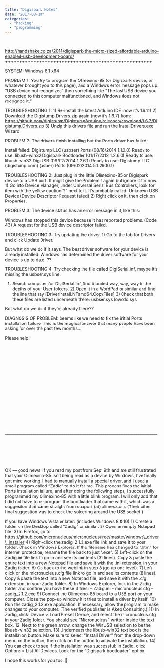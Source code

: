 ```yaml
---
title: "Digispark Notes"
date: "2017-08-18"
categories: 
  - "hacking"
  - "programming"
---
```


 

http://handshake.co.za/2014/digispark-the-micro-sized-affordable-arduino-enabled-usb-development-board/ ++++++++++++++++++++++++++++++++++++++++++++++++++++

SYSTEM: Windows 8.1 x64

PROBLEM 1: You try to program the Olimexino-85 (or Digispark device, or whatever brought you to this page), and a Windows error message pops up: “USB device not recognized” then something like “The last USB device you connected to this computer malfunctioned, and Windows does not recognize it.”

TROUBLESHOOTING 1: 1) Re-install the latest Arduino IDE (now it’s 1.6.11) 2) Download the Digistump.Drivers.zip again (now it’s 1.6.7) from: https://github.com/digistump/DigistumpArduino/releases/download/1.6.7/Digistump.Drivers.zip 3) Unzip this drivers file and run the InstallDrivers.exe Wizard.

PROBLEM 2: The drivers finish installing but the Ports driver has failed:

Install failed: Digistump LLC (usbser) Ports (08/16/2014 1.1.0.0) Ready to use: libusb-win32 Digispark Bootloader (01/17/2012 1.2.6.0) Ready to use: libusb-win32 DigiUSB (09/02/2014 1.2.6.1) Ready to use: Digistump LLC (digistump.com) (usber) Ports (09/02/2014 5.1.2600.1)

TROUBLESHOOTING 2: Just plug in the little Olimexino-85 or Digispark device to a USB port. It might give the Problem 1 again but ignore it for now. 1) Go into Device Manager, under Universal Serial Bus Controllers, look for item with the yellow caution “!” next to it. It’s probably called: Unknown USB Device (Device Descriptor Request failed) 2) Right click on it, then click on Properties.

PROBLEM 3: The device status has an error message in it, like this:

Windows has stopped this device because it has reported problems. (Code 43) A request for the USB device descriptor failed.

TROUBLESHOOTING 3: Try updating the driver. 1) Go to the tab for Drivers and click Update Driver.

But what do we do if it says: The best driver software for your device is already installed. Windows has determined the driver software for your device is up to date. ??

TROUBLESHOOTING 4: Try checking the file called DigiSerial.inf, maybe it’s missing the usbser.sys line.

1) Search computer for DigiSerial.inf, find it buried way, way, way in the depths of your User folders. 2) Open it in a WordPad or similar and find the line that say \[DriverInstall.NTamd64.CopyFiles\] 3) Check that both these files are listed underneath there: usbser.sys lowcdc.sys

But what do we do if they’re already there??

DIAGNOSIS OF PROBLEM: Seems like we need to fix the initial Ports installation failure. This is the magical answer that many people have been asking for over the past few months…

Please help!

 

 

 

 

 

 

 

 

 

\_\_\_\_\_\_\_\_\_\_\_\_\_\_\_\_\_\_\_\_\_\_\_\_\_\_\_\_\_\_\_\_\_\_\_\_\_\_\_\_\_\_\_\_\_\_\_\_\_\_\_\_\_\_\_\_\_\_\_\_\_\_\_\_\_\_\_\_\_\_\_\_\_\_\_\_\_\_

 

 

 

OK — good news. If you read my post from Sept 9th and are still frustrated that your Olimexino-85 isn’t being read as a device by Windows, I’ve finally got mine working. I had to manually install a special driver, and I used a small program called “Zadig” to do it for me. This process fixes the initial Ports installation failure, and after doing the following steps, I successfully programmed my Olimexino-85 with a little blink program. I will only add that I did not have to re-program the bootloader that came with it, which was a suggestion that came straight from support (at) olimex.com. (Their other final suggestion was to check the soldering around the USB socket.)

If you have Windows Vista or later: (includes Windows 8 & 10) 1) Create a folder on the Desktop called “Zadig” or similar. 2) Open an empty Notepad file. 3) In Firefox, go to https://github.com/micronucleus/micronucleus/tree/master/windows\_driver\_installer 4) Right-click the zadig\_2.1.2.exe file link and save it to your folder. Check in Windows Explorer: If the filename has changed to “.htm” for internet protection, rename the file back to just “.exe”. 5) Left-click on the Zadig.ini file link to go in and see its contents (31 lines). Copy & paste the entire text into a new Notepad file and save it with the .ini extension, in your Zadig folder. 6) Go back to the weblink in step 3 (go up one level). 7) Left-click on the micronucleus.cfg file link to go in and see its contents (8 lines). Copy & paste the text into a new Notepad file, and save it with the .cfg extension, in your Zadig folder. 8) In Windows Explorer, look in the Zadig folder and confirm you have these 3 files: – Zadig.ini – micronucleus.cfg – zadig\_2.1.2.exe 9) Connect the Olimexino-85 board to a USB port on your computer. Close the pop-up window if it tries to install a driver by itself. 10) Run the zadig\_2.1.2.exe application. If necessary, allow the program to make changes to your computer. (The verified publisher is Akeo Consulting.) 11) In Zadig, click: Device > Load Preset Device, and select the micronucleus.cfg in your Zadig folder. You should see “Micronucleus” written inside the text box. 12) Next to the green arrow, change the WinUSB selection to be the libusb-win32 selection. 13) Underneath the libusb-win32 text box is the installation button. Make sure to select “Install Driver” from the drop-down menu on the button, then click on the button to activate the installation. 14) You can check to see if the installation was successful: in Zadig, click Options > List All Devices. Look for the “Digispark bootloader” option.

I hope this works for you too. 🙂
